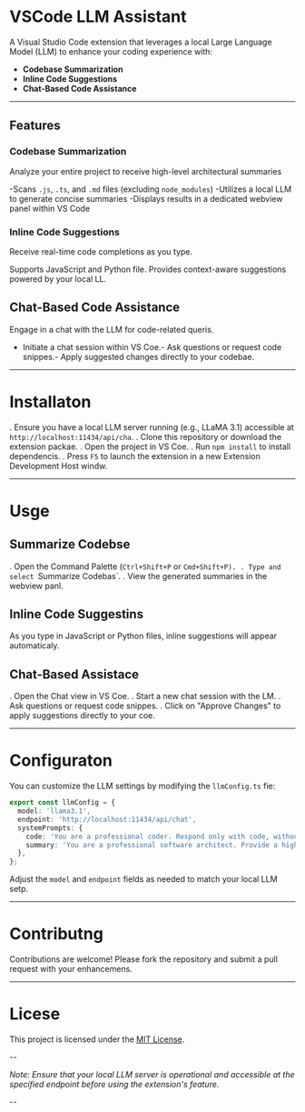 # VSCode LLM Assistant

A Visual Studio Code extension that leverages a local Large Language Model (LLM) to enhance your coding experience with:

- **Codebase Summarization**
- **Inline Code Suggestions**
- **Chat-Based Code Assistance**

---

## Features

### Codebase Summarization
Analyze your entire project to receive high-level architectural summaries

-Scans `.js`, `.ts`, and `.md` files (excluding `node_modules`)
-Utilizes a local LLM to generate concise summaries
-Displays results in a dedicated webview panel within VS Code

### Inline Code Suggestions
Receive real-time code completions as you type.

 Supports JavaScript and Python file.
 Provides context-aware suggestions powered by your local LL.

## Chat-Based Code Assistance

Engage in a chat with the LLM for code-related queris.
- Initiate a chat session within VS Coe.- Ask questions or request code snippes.- Apply suggested changes directly to your codebae.

---

# Installaton

. Ensure you have a local LLM server running (e.g., LLaMA 3.1) accessible at `http://localhost:11434/api/cha`.
. Clone this repository or download the extension packae.
. Open the project in VS Coe.
. Run `npm install` to install dependencis.
. Press `F5` to launch the extension in a new Extension Development Host windw.

---

# Usge

## Summarize Codebse

. Open the Command Palette (`Ctrl+Shift+P` or `Cmd+Shift+P).
. Type and select `Summarize Codebas`.
. View the generated summaries in the webview panl.

## Inline Code Suggestins

As you type in JavaScript or Python files, inline suggestions will appear automaticaly.

## Chat-Based Assistace

. Open the Chat view in VS Coe.
. Start a new chat session with the LM.
. Ask questions or request code snippes.
. Click on "Approve Changes" to apply suggestions directly to your coe.

---

# Configuraton

You can customize the LLM settings by modifying the `llmConfig.ts` fie:


```typescript
export const llmConfig = {
  model: 'llama3.1',
  endpoint: 'http://localhost:11434/api/chat',
  systemPrompts: {
    code: 'You are a professional coder. Respond only with code, without explanations or comments.',
    summary: 'You are a professional software architect. Provide a high-level summary of the codebase, focusing on architecture, design patterns, and module responsibilities. Avoid code snippets. Do not make up anything that is not in the code.',
  },
};
```


Adjust the `model` and `endpoint` fields as needed to match your local LLM setp.

---

# Contributng

Contributions are welcome! Please fork the repository and submit a pull request with your enhancemens.

---

# Licese

This project is licensed under the [MIT License](LICENS).

--

*Note: Ensure that your local LLM server is operational and accessible at the specified endpoint before using the extension's feature.*

--
